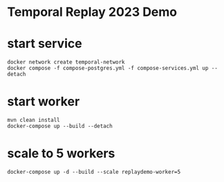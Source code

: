 # Temporal Replay 2023 Demo

# start service
      
    docker network create temporal-network
    docker compose -f compose-postgres.yml -f compose-services.yml up --detach

# start worker

    mvn clean install
    docker-compose up --build --detach

# scale to 5 workers

    docker-compose up -d --build --scale replaydemo-worker=5


